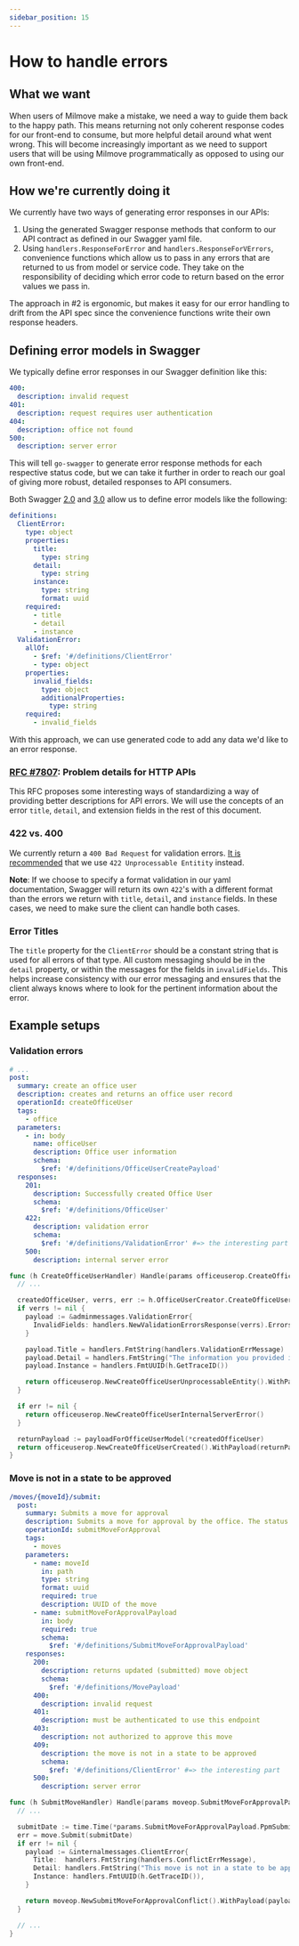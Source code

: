 ```yaml
---
sidebar_position: 15
---
```



# How to handle errors

## What we want

When users of Milmove make a mistake, we need a way to guide them back to the
happy path. This means returning not only coherent response codes for our
front-end to consume, but more helpful detail around what went wrong. This will
become increasingly important as we need to support users that will be using
Milmove programmatically as opposed to using our own front-end.

## How we're currently doing it

We currently have two ways of generating error responses in our APIs:

1. Using the generated Swagger response methods that conform to our API contract
   as defined in our Swagger yaml file.
2. Using `handlers.ResponseForError` and `handlers.ResponseForVErrors`, convenience functions
   which allow us to pass in any errors that are returned to us from model or
   service code. They take on the responsibility of deciding which error code to
   return based on the error values we pass in.

The approach in #2 is ergonomic, but makes it easy for our error handling to
drift from the API spec since the convenience functions write their own response
headers.

## Defining error models in Swagger

We typically define error responses in our Swagger definition like this:

```yaml
400:
  description: invalid request
401:
  description: request requires user authentication
404:
  description: office not found
500:
  description: server error
```

This will tell `go-swagger` to generate error response methods for each
respective status code, but we can take it further in order to reach our goal of
giving more robust, detailed responses to API consumers.

Both Swagger [2.0](https://github.com/OAI/OpenAPI-Specification/blob/master/versions/2.0.md) and [3.0](https://swagger.io/specification/#responseObject) allow us to define error models like the following:

```yaml
definitions:
  ClientError:
    type: object
    properties:
      title:
        type: string
      detail:
        type: string
      instance:
        type: string
        format: uuid
    required:
      - title
      - detail
      - instance
  ValidationError:
    allOf:
      - $ref: '#/definitions/ClientError'
      - type: object
    properties:
      invalid_fields:
        type: object
        additionalProperties:
          type: string
    required:
      - invalid_fields
```

With this approach, we can use generated code to add any data we'd like to an
error response.

### [RFC #7807](https://tools.ietf.org/html/rfc7807): Problem details for HTTP APIs

This RFC proposes some interesting ways of standardizing a way of providing
better descriptions for API errors. We will use the concepts of an error
`title`, `detail`, and extension fields in the rest of this document.

### 422 vs. 400

We currently return a `400 Bad Request` for validation errors. [It is recommended](https://tools.ietf.org/html/rfc4918#section-11.2) that we use `422 Unprocessable Entitity` instead.

**Note**: If we choose to specify a format validation in our yaml documentation,
Swagger will return its own `422`'s with a different format than the errors we
return with `title`, `detail`, and `instance` fields. In these cases, we need to
make sure the client can handle both cases.

### Error Titles

The `title` property for the `ClientError` should be a constant string that is used for all errors of that type. All custom messaging should be in the `detail` property, or within the messages for the fields in `invalidFields`. This helps increase consistency with our error messaging and ensures that the client always knows where to look for the pertinent information about the error.

## Example setups

### Validation errors

```yaml
# ...
post:
  summary: create an office user
  description: creates and returns an office user record
  operationId: createOfficeUser
  tags:
    - office
  parameters:
    - in: body
      name: officeUser
      description: Office user information
      schema:
        $ref: '#/definitions/OfficeUserCreatePayload'
  responses:
    201:
      description: Successfully created Office User
      schema:
        $ref: '#/definitions/OfficeUser'
    422:
      description: validation error
      schema:
        $ref: '#/definitions/ValidationError' #=> the interesting part
    500:
      description: internal server error
```

```go
func (h CreateOfficeUserHandler) Handle(params officeuserop.CreateOfficeUserParams) middleware.Responder {
  // ...

  createdOfficeUser, verrs, err := h.OfficeUserCreator.CreateOfficeUser(&officeUser, transportationIDFilter)
  if verrs != nil {
    payload := &adminmessages.ValidationError{
      InvalidFields: handlers.NewValidationErrorsResponse(verrs).Errors,
    }

    payload.Title = handlers.FmtString(handlers.ValidationErrMessage)
    payload.Detail = handlers.FmtString("The information you provided is invalid.")
    payload.Instance = handlers.FmtUUID(h.GetTraceID())

    return officeuserop.NewCreateOfficeUserUnprocessableEntity().WithPayload(payload)
  }

  if err != nil {
    return officeuserop.NewCreateOfficeUserInternalServerError()
  }

  returnPayload := payloadForOfficeUserModel(*createdOfficeUser)
  return officeuserop.NewCreateOfficeUserCreated().WithPayload(returnPayload)
}
```

### Move is not in a state to be approved

```yaml
/moves/{moveId}/submit:
  post:
    summary: Submits a move for approval
    description: Submits a move for approval by the office. The status of the move will be updated to SUBMITTED
    operationId: submitMoveForApproval
    tags:
      - moves
    parameters:
      - name: moveId
        in: path
        type: string
        format: uuid
        required: true
        description: UUID of the move
      - name: submitMoveForApprovalPayload
        in: body
        required: true
        schema:
          $ref: '#/definitions/SubmitMoveForApprovalPayload'
    responses:
      200:
        description: returns updated (submitted) move object
        schema:
          $ref: '#/definitions/MovePayload'
      400:
        description: invalid request
      401:
        description: must be authenticated to use this endpoint
      403:
        description: not authorized to approve this move
      409:
        description: the move is not in a state to be approved
        schema:
          $ref: '#/definitions/ClientError' #=> the interesting part
      500:
        description: server error
```

```go
func (h SubmitMoveHandler) Handle(params moveop.SubmitMoveForApprovalParams) middleware.Responder {
  // ...

  submitDate := time.Time(*params.SubmitMoveForApprovalPayload.PpmSubmitDate)
  err = move.Submit(submitDate)
  if err != nil {
    payload := &internalmessages.ClientError{
      Title:  handlers.FmtString(handlers.ConflictErrMessage),
      Detail: handlers.FmtString("This move is not in a state to be approved - make sure the move is in state x before attempting to approve."),
      Instance: handlers.FmtUUID(h.GetTraceID()),
    }

    return moveop.NewSubmitMoveForApprovalConflict().WithPayload(payload)
  }

  // ...
}
```
